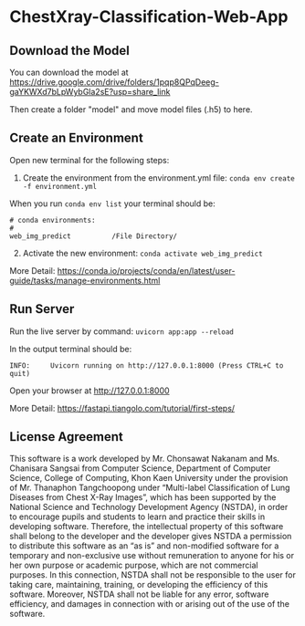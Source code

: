 # ChestXray-Classification-Web-App

## Download the Model
You can download the model at https://drive.google.com/drive/folders/1pqp8QPqDeeg-gaYKWXd7bLpWybGla2sE?usp=share_link

Then create a folder "model" and move model files (.h5) to here.

## Create an Environment
Open new terminal for the following steps:
1. Create the environment from the environment.yml file: ``` conda env create -f environment.yml ```

When you run ``` conda env list ``` your terminal should be:
```
# conda environments:
#
web_img_predict          /File Directory/
```

2. Activate the new environment: ``` conda activate web_img_predict ```

More Detail: https://conda.io/projects/conda/en/latest/user-guide/tasks/manage-environments.html

## Run Server
Run the live server by command:
``` uvicorn app:app --reload ```

In the output terminal should be:

``` INFO:     Uvicorn running on http://127.0.0.1:8000 (Press CTRL+C to quit) ```

Open your browser at http://127.0.0.1:8000

More Detail: https://fastapi.tiangolo.com/tutorial/first-steps/

## License Agreement
This software is a work developed by Mr. Chonsawat Nakanam and Ms. Chanisara Sangsai from Computer Science, Department of Computer Science, College of Computing, Khon Kaen University under the provision of Mr. Thanaphon Tangchoopong under “Multi-label Classification of Lung Diseases from Chest X-Ray Images”, which has been supported by the National Science and Technology Development Agency (NSTDA), in order to encourage pupils and students to learn and practice their skills in developing software. Therefore, the intellectual property of this software shall belong to the developer and the developer gives NSTDA a permission to distribute this software as an “as is” and non-modified software for a temporary and non-exclusive use without remuneration to anyone for his or her own purpose or academic purpose, which are not commercial purposes. In this connection, NSTDA shall not be responsible to the user for taking care, maintaining, training, or developing the efficiency of this software. Moreover, NSTDA shall not be liable for any error, software efficiency, and damages in connection with or arising out of the use of the software.


